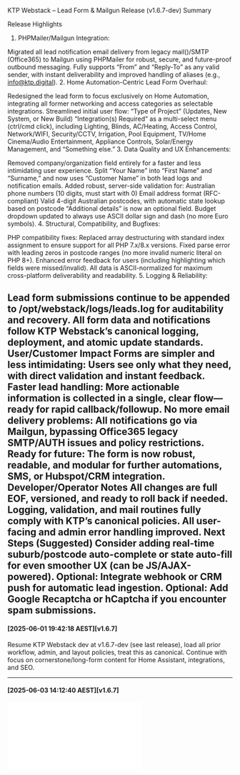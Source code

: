 KTP Webstack – Lead Form & Mailgun Release (v1.6.7-dev) Summary

Release Highlights
1. PHPMailer/Mailgun Integration:

Migrated all lead notification email delivery from legacy mail()/SMTP (Office365) to Mailgun using PHPMailer for robust, secure, and future-proof outbound messaging.
Fully supports “From” and “Reply-To” as any valid sender, with instant deliverability and improved handling of aliases (e.g., info@ktp.digital).
2. Home Automation-Centric Lead Form Overhaul:

Redesigned the lead form to focus exclusively on Home Automation, integrating all former networking and access categories as selectable integrations.
Streamlined initial user flow:
“Type of Project” (Updates, New System, or New Build)
“Integration(s) Required” as a multi-select menu (ctrl/cmd click), including Lighting, Blinds, AC/Heating, Access Control, Network/WIFI, Security/CCTV, Irrigation, Pool Equipment, TV/Home Cinema/Audio Entertainment, Appliance Controls, Solar/Energy Management, and “Something else.”
3. Data Quality and UX Enhancements:

Removed company/organization field entirely for a faster and less intimidating user experience.
Split “Your Name” into “First Name” and “Surname,” and now uses “Customer Name” in both lead logs and notification emails.
Added robust, server-side validation for:
Australian phone numbers (10 digits, must start with 0)
Email address format (RFC-compliant)
Valid 4-digit Australian postcodes, with automatic state lookup based on postcode
“Additional details” is now an optional field.
Budget dropdown updated to always use ASCII dollar sign and dash (no more Euro symbols).
4. Structural, Compatibility, and Bugfixes:

PHP compatibility fixes:
Replaced array destructuring with standard index assignment to ensure support for all PHP 7.x/8.x versions.
Fixed parse error with leading zeros in postcode ranges (no more invalid numeric literal on PHP 8+).
Enhanced error feedback for users (including highlighting which fields were missed/invalid).
All data is ASCII-normalized for maximum cross-platform deliverability and readability.
5. Logging & Reliability:

Lead form submissions continue to be appended to /opt/webstack/logs/leads.log for auditability and recovery.
All form data and notifications follow KTP Webstack’s canonical logging, deployment, and atomic update standards.
User/Customer Impact
Forms are simpler and less intimidating: Users see only what they need, with direct validation and instant feedback.
Faster lead handling: More actionable information is collected in a single, clear flow—ready for rapid callback/followup.
No more email delivery problems: All notifications go via Mailgun, bypassing Office365 legacy SMTP/AUTH issues and policy restrictions.
Ready for future: The form is now robust, readable, and modular for further automations, SMS, or Hubspot/CRM integration.
Developer/Operator Notes
All changes are full EOF, versioned, and ready to roll back if needed.
Logging, validation, and mail routines fully comply with KTP’s canonical policies.
All user-facing and admin error handling improved.
Next Steps (Suggested)
Consider adding real-time suburb/postcode auto-complete or state auto-fill for even smoother UX (can be JS/AJAX-powered).
Optional: Integrate webhook or CRM push for automatic lead ingestion.
Optional: Add Google Recaptcha or hCaptcha if you encounter spam submissions.
---
#### [2025-06-01 19:42:18 AEST][v1.6.7]
Resume KTP Webstack dev at v1.6.7-dev (see last release), load all prior workflow, admin, and layout policies, treat this as canonical. Continue with focus on cornerstone/long-form content for Home Assistant, integrations, and SEO.


---
#### [2025-06-03 14:12:40 AEST][v1.6.7]
![](/admin/objectives/images/Clipboard-3-Jun-2025-at-14.12.txt)

